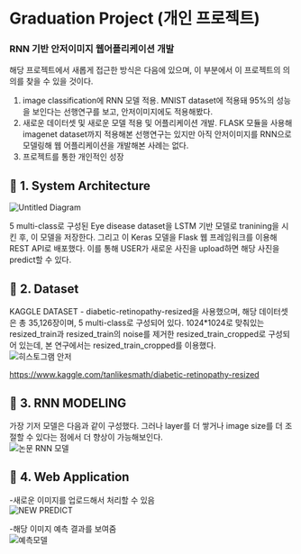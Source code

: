 # Graduation Project (개인 프로젝트)   
### RNN 기반 안저이미지 웹어플리케이션 개발
    
해당 프로젝트에서 새롭게 접근한 방식은 다음에 있으며, 이 부분에서 이 프로젝트의 의의를 찾을 수 있을 것이다.   
1) image classification에 RNN 모델 적용. MNIST dataset에 적용돼 95%의 성능을 보인다는 선행연구를 보고, 안저이미지에도 적용해봤다.   
2) 새로운 데이터셋 및 새로운 모델 적용 및 어플리케이션 개발. FLASK 모듈을 사용해 imagenet dataset까지 적용해본 선행연구는 있지만 아직 안저이미지를 RNN으로 모델링해 웹 어플리케이션을 개발해본 사례는 없다.   
3) 프로젝트를 통한 개인적인 성장      

## 📄 1. System Architecture   
![Untitled Diagram](https://user-images.githubusercontent.com/44013936/80837060-085fbe80-8c31-11ea-8fd7-dc251519957f.png)    

5 multi-class로 구성된 Eye disease dataset을 LSTM 기반 모델로 tranining을 시킨 후, 이 모델을 저장한다. 그리고 이 Keras 모델을 Flask 웹 프레임워크를 이용해 REST API로 배포했다. 이를 통해 USER가 새로운 사진을 upload하면 해당 사진을 predict할 수 있다. 

## 📄 2. Dataset   
KAGGLE DATASET - diabetic-retinopathy-resized을 사용했으며, 해당 데이터셋은 총 35,126장이며, 5 multi-class로 구성되어 있다. 1024*1024로 맞춰있는 resized_train과 resized_train의 noise를 제거한 resized_train_cropped로 구성되어 있는데, 본 연구에서는 resized_train_cropped를 이용했다.   
![히스토그램 안저](https://user-images.githubusercontent.com/44013936/80838107-36de9900-8c33-11ea-957c-c5020688466e.png)   

https://www.kaggle.com/tanlikesmath/diabetic-retinopathy-resized   

## 📄 3. RNN MODELING   
가장 기저 모델은 다음과 같이 구성했다. 그러나 layer를 더 쌓거나 image size를 더 조절할 수 있다는 점에서 더 향상이 가능해보인다.   
![논문 RNN 모델](https://user-images.githubusercontent.com/44013936/80837053-03027400-8c31-11ea-882c-dc12ded03942.PNG)   

## 📄 4. Web Application
-새로운 이미지를 업로드해서 처리할 수 있음   
![NEW PREDICT](https://user-images.githubusercontent.com/44013936/80838479-16630e80-8c34-11ea-881c-7240e4f4ba0f.png)   

-해당 이미지 예측 결과를 보여줌   
![예측모델](https://user-images.githubusercontent.com/44013936/80837045-fed65680-8c30-11ea-8701-9b73a34d2955.PNG)   
